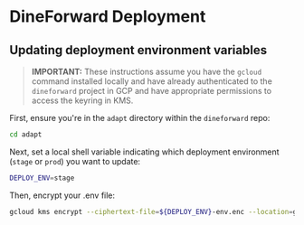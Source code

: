 # DineForward Deployment

## Updating deployment environment variables

> **IMPORTANT:** These instructions assume you have the `gcloud` command installed locally and have already authenticated to the `dineforward` project in GCP and have appropriate permissions to access the keyring in KMS.

First, ensure you're in the `adapt` directory within the `dineforward` repo:

```bash
cd adapt
```

Next, set a local shell variable indicating which deployment environment (`stage` or `prod`) you want to update:

```bash
DEPLOY_ENV=stage
```

Then, encrypt your .env file:

```bash
gcloud kms encrypt --ciphertext-file=${DEPLOY_ENV}-env.enc --location=global --keyring=deploy-secrets --key=${DEPLOY_ENV}-key --plaintext-file=/path/to/file.env
```
